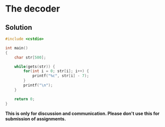 # The decoder

## Solution

```c++
#include <cstdio>

int main()
{
    char str[500];

    while(gets(str)) {
        for(int i = 0; str[i]; i++) {
            printf("%c", str[i] - 7);
        }
        printf("\n");
    }

    return 0;
}

```


**This is only for discussion and communication. Please don't use this for submission of assignments.**